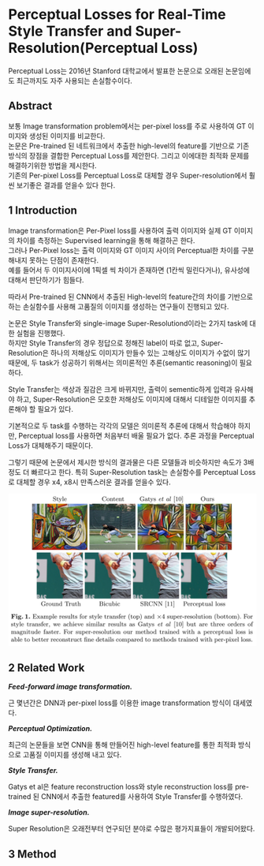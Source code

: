 # Perceptual Losses for Real-Time Style Transfer and Super-Resolution(Perceptual Loss)  

Perceptual Loss는 2016년 Stanford 대학교에서 발표한 논문으로 오래된 논문임에도 최근까지도 자주 사용되는 손실함수이다.  

## Abstract  

보통 Image transformation problem에서는 per-pixel loss를 주로 사용하여 GT 이미지와 생성된 이미지를 비교한다.  
논문은 Pre-trained 된 네트워크에서 추출한 high-level의 feature를 기반으로 기존 방식의 장점을 결합한 Perceptual Loss를 제안한다. 그리고 이에대한 최적화 문제를 해결하기위한 방법을 제시한다.  
기존의 Per-pixel Loss를 Perceptual Loss로 대체할 경우 Super-resolution에서 훨씬 보기좋은 결과를 얻을수 있다 한다.  

## 1 Introduction  

Image transformation은 Per-Pixel loss를 사용하여 출력 이미지와 실제 GT 이미지의 차이를 측정하는 Supervised learning을 통해 해결하곤 한다.  
그러나 Per-Pixel loss는 출력 이미지와 GT 이미지 사이의 Perceptual한 차이를 구분해내지 못하는 단점이 존재한다.  
예를 들어서 두 이미지사이에 1픽셀 씩 차이가 존재하면 (1칸씩 밀린다거나), 유사성에 대해서 판단하기가 힘들다.  

따라서 Pre-trained 된 CNN에서 추출된 High-level의 feature간의 차이를 기반으로 하는 손실함수를 사용해 고품질의 이미지를 생성하는 연구들이 진행되고 있다.

논문은 Style Transfer와 single-image Super-Resolutiond이라는 2가지 task에 대한 실험을 진행했다.  
하지만 Style Transfer의 경우 정답으로 정해진 label이 따로 없고, Super-Resolution은 하나의 저해상도 이미지가 만들수 있는 고해상도 이미지가 수없이 많기 때문에, 두 task가 성공하기 위해서는 의미론적인 추론(semantic reasoning)이 필요하다.  

Style Transfer는 색상과 질감은 크게 바뀌지만, 출력이 sementic하게 입력과 유사해야 하고, Super-Resolution은 모호한 저해상도 이미지에 대해서 디테일한 이미지를 추론해야 할 필요가 있다.  

기본적으로 두 task를 수행하는 각각의 모델은 의미론적 추론에 대해서 학습해야 하지만, Perceptual loss를 사용하면 처음부터 배울 필요가 없다.  추론 과정을 Perceptual Loss가 대체해주기 때문이다.  

그렇기 때문에 논문에서 제시한 방식의 결과물은 다른 모델들과 비슷하지만 속도가 3배 정도 더 빠르다고 한다. 특히 Super-Resolution task는 손실함수를 Perceptual Loss로 대체할 경우 x4, x8시 만족스러운 결과를 얻을수 있다.  

![img](./Asset/27.png)

## 2 Related Work  

***Feed-forward image transformation.***  

근 몇년간은 DNN과 per-pixel loss를 이용한 image transformation 방식이 대세였다.  

***Perceptual Optimization.***  

최근의 논문들을 보면 CNN을 통해 만들어진 high-level feature를 통한 최적화 방식으로 고품질 이미지를 생성해 내고 있다.  

***Style Transfer.***  

Gatys et al은 feature reconstruction loss와 style reconstruction loss를 pre-trained 된 CNN에서 추출한 featured를 사용하여 Style Transfer를 수행하였다.  

***Image super-resolution.***  

Super Resolution은 오래전부터 연구되던 분야로 수많은 평가지표들이 개발되어왔다.  

## 3 Method  

